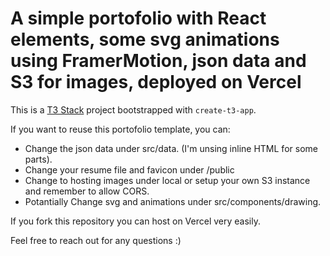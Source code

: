 # A simple portofolio with React elements, some svg animations using FramerMotion, json data and S3 for images, deployed on Vercel

This is a [T3 Stack](https://create.t3.gg/) project bootstrapped with `create-t3-app`.

If you want to reuse this portofolio template, you can:
 - Change the json data under src/data. (I'm unsing inline HTML for some parts).
 - Change your resume file and favicon under /public
 - Change to hosting images under local or setup your own S3 instance and remember to allow CORS.
 - Potantially Change svg and animations under src/components/drawing.

If you fork this repository you can host on Vercel very easily. 

Feel free to reach out for any questions :)

